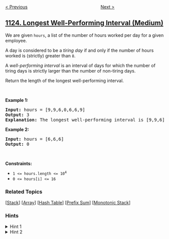 <!--|This file generated by command(leetcode description); DO NOT EDIT.    |-->
<!--+----------------------------------------------------------------------+-->
<!--|@author    openset <openset.wang@gmail.com>                           |-->
<!--|@link      https://github.com/openset                                 |-->
<!--|@home      https://github.com/openset/leetcode                        |-->
<!--+----------------------------------------------------------------------+-->

[< Previous](../lowest-common-ancestor-of-deepest-leaves "Lowest Common Ancestor of Deepest Leaves")
　　　　　　　　　　　　　　　　
[Next >](../smallest-sufficient-team "Smallest Sufficient Team")

## [1124. Longest Well-Performing Interval (Medium)](https://leetcode.com/problems/longest-well-performing-interval "表现良好的最长时间段")

<p>We are given <code>hours</code>, a list of the number of hours worked per day for a given employee.</p>

<p>A day is considered to be a <em>tiring day</em> if and only if the number of hours worked is (strictly) greater than <code>8</code>.</p>

<p>A <em>well-performing interval</em> is an interval of days for which the number of tiring days is strictly larger than the number of non-tiring days.</p>

<p>Return the length of the longest well-performing interval.</p>

<p>&nbsp;</p>
<p><strong>Example 1:</strong></p>

<pre>
<strong>Input:</strong> hours = [9,9,6,0,6,6,9]
<strong>Output:</strong> 3
<strong>Explanation: </strong>The longest well-performing interval is [9,9,6].
</pre>

<p><strong>Example 2:</strong></p>

<pre>
<strong>Input:</strong> hours = [6,6,6]
<strong>Output:</strong> 0
</pre>

<p>&nbsp;</p>
<p><strong>Constraints:</strong></p>

<ul>
	<li><code>1 &lt;= hours.length &lt;= 10<sup>4</sup></code></li>
	<li><code>0 &lt;= hours[i] &lt;= 16</code></li>
</ul>

### Related Topics
  [[Stack](../../tag/stack/README.md)]
  [[Array](../../tag/array/README.md)]
  [[Hash Table](../../tag/hash-table/README.md)]
  [[Prefix Sum](../../tag/prefix-sum/README.md)]
  [[Monotonic Stack](../../tag/monotonic-stack/README.md)]

### Hints
<details>
<summary>Hint 1</summary>
Make a new array A of +1/-1s corresponding to if hours[i] is > 8 or not. The goal is to find the longest subarray with positive sum.
</details>

<details>
<summary>Hint 2</summary>
Using prefix sums (PrefixSum[i+1] = A[0] + A[1] + ... + A[i]), you need to find for each j, the smallest i < j with PrefixSum[i] + 1 == PrefixSum[j].
</details>
